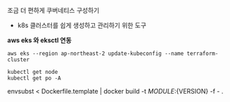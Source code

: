 조금 더 편하게 쿠버네티스 구성하기 

- k8s 클러스터를 쉽게 생성하고 관리하기 위한 도구 


**aws eks 와 eksctl 연동**
```shell
aws eks --region ap-northeast-2 update-kubeconfig --name terraform-cluster
```


```shell
kubectl get node
kubectl get po -A
```


 envsubst < Dockerfile.template | docker build -t ${MODULE}:${VERSION} -f - .